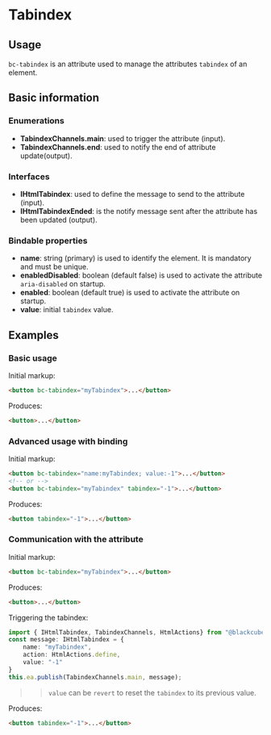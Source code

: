 # Tabindex

## Usage

`bc-tabindex` is an attribute used to manage the attributes `tabindex` of an element.

## Basic information

### Enumerations

- **TabindexChannels.main**: used to trigger the attribute (input).
- **TabindexChannels.end**: used to notify the end of attribute update(output).

### Interfaces

- **IHtmlTabindex**: used to define the message to send to the attribute (input).
- **IHtmlTabindexEnded**: is the notify message sent after the attribute has been updated  (output).

### Bindable properties

- **name**: string (primary) is used to identify the element. It is mandatory and must be unique.
- **enabledDisabled**: boolean (default false) is used to activate the attribute `aria-disabled` on startup.
- **enabled**: boolean (default true) is used to activate the attribute on startup.
- **value**: initial `tabindex` value.

## Examples

### Basic usage

Initial markup:

```html
<button bc-tabindex="myTabindex">...</button>
```

Produces:

```html
<button>...</button>
```

### Advanced usage with binding

Initial markup:

```html
<button bc-tabindex="name:myTabindex; value:-1">...</button>
<!-- or -->
<button bc-tabindex="myTabindex" tabindex="-1">...</button>
```

Produces:

```html
<button tabindex="-1">...</button>
```

### Communication with the attribute

Initial markup:

```html
<button bc-tabindex="myTabindex">...</button>
```

Produces:

```html
<button>...</button>
```

Triggering the tabindex:

```typescript
import { IHtmlTabindex, TabindexChannels, HtmlActions} from "@blackcube/aurelia2-rgaa";
const message: IHtmlTabindex = {
    name: "myTabindex",
    action: HtmlActions.define,
    value: "-1"
}
this.ea.publish(TabindexChannels.main, message);
```
>> `value` can be `revert` to reset the `tabindex` to its previous value.
> 
Produces:

```html
<button tabindex="-1">...</button>
```